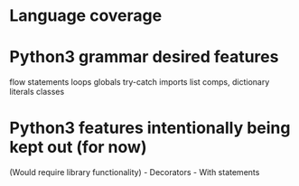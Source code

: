 # Language coverage

# Python3 grammar desired features
flow statements
loops
globals
try-catch
imports
list comps, dictionary literals
classes

# Python3 features intentionally being kept out (for now)
(Would require library functionality)
    - Decorators
    - With statements
